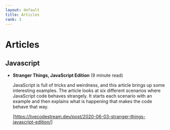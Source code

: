 ```yaml
---
layout: default
title: Articles
rank: 3
---
```

# Articles 

## Javascript
* **Stranger Things, JavaScript Edition** (9 minute read)

  JavaScript is full of tricks and weirdness, and this article brings up some interesting examples. The article looks at six different scenarios where JavaScript code behaves strangely. It starts each scenario with an example and then explains what is happening that makes the code behave that way.
  
  [https://livecodestream.dev/post/2020-06-03-stranger-things-javascript-edition/]
